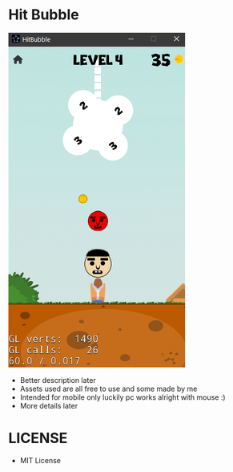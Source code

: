# Hit Bubble
![image](https://github.com/johnspeny/hitbubble/blob/main/Content/Screenshot.png)
- Better description later
- Assets used are all free to use and some made by me
- Intended for mobile only luckily pc works alright with mouse :)
- More details later
# LICENSE
- MIT License

